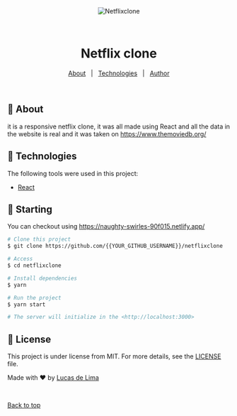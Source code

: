 <div align="center" id="top"> 
  <img src="https://i.imgur.com/niDRiuE.png" alt="Netflixclone" />

  &#xa0;
</div>

<h1 align="center">Netflix clone</h1>


<p align="center">
  <a href="#dart-about">About</a> &#xa0; | &#xa0; 
  <a href="#rocket-technologies">Technologies</a> &#xa0; | &#xa0;
  <a href="https://github.com/LuKezLima" target="_blank">Author</a>
</p>

<br>

## :dart: About ##

it is a responsive netflix clone, it was all made using React and all the data in the website is real and it was taken on https://www.themoviedb.org/

## :rocket: Technologies ##

The following tools were used in this project:

- [React](https://pt-br.reactjs.org/)

## :checkered_flag: Starting ##

You can checkout using https://naughty-swirles-90f015.netlify.app/

```bash
# Clone this project
$ git clone https://github.com/{{YOUR_GITHUB_USERNAME}}/netflixclone

# Access
$ cd netflixclone

# Install dependencies
$ yarn

# Run the project
$ yarn start

# The server will initialize in the <http://localhost:3000>
```

## :memo: License ##

This project is under license from MIT. For more details, see the [LICENSE](LICENSE.md) file.


Made with :heart: by <a href="https://github.com/LuKezLima" target="_blank">Lucas de Lima</a>

&#xa0;

<a href="#top">Back to top</a>
